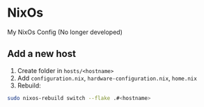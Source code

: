 # NixOs
My NixOs Config (No longer developed)

## Add a new host

1. Create folder in `hosts/<hostname>`
2. Add `configuration.nix`, `hardware-configuration.nix`, `home.nix`
3. Rebuild:

```bash
sudo nixos-rebuild switch --flake .#<hostname>

